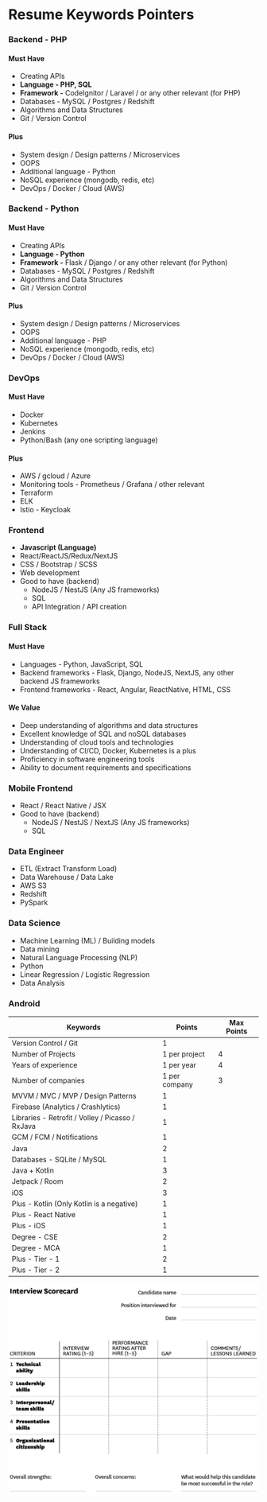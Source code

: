 # Resume Keywords Pointers

### Backend - PHP

#### Must Have

- Creating APIs
- **Language - PHP, SQL**
- **Framework -** CodeIgnitor / Laravel / or any other relevant (for PHP)
- Databases - MySQL / Postgres / Redshift
- Algorithms and Data Structures
- Git / Version Control

#### Plus

- System design / Design patterns / Microservices
- OOPS
- Additional language - Python
- NoSQL experience (mongodb, redis, etc)
- DevOps / Docker / Cloud (AWS)

### Backend - Python

#### Must Have

- Creating APIs
- **Language - Python**
- **Framework -** Flask / Django / or any other relevant (for Python)
- Databases - MySQL / Postgres / Redshift
- Algorithms and Data Structures
- Git / Version Control

#### Plus

- System design / Design patterns / Microservices
- OOPS
- Additional language - PHP
- NoSQL experience (mongodb, redis, etc)
- DevOps / Docker / Cloud (AWS)

### DevOps

#### Must Have

- Docker
- Kubernetes
- Jenkins
- Python/Bash (any one scripting language)

#### Plus

- AWS / gcloud / Azure
- Monitoring tools - Prometheus / Grafana / other relevant
- Terraform
- ELK
- Istio - Keycloak

### Frontend

- **Javascript (Language)**
- React/ReactJS/Redux/NextJS
- CSS / Bootstrap / SCSS
- Web development
- Good to have (backend)
  - NodeJS / NestJS (Any JS frameworks)
  - SQL
  - API Integration / API creation

### Full Stack

#### Must Have

- Languages - Python, JavaScript, SQL
- Backend frameworks - Flask, Django, NodeJS, NextJS, any other backend JS frameworks
- Frontend frameworks - React, Angular, ReactNative, HTML, CSS

#### We Value

- Deep understanding of algorithms and data structures
- Excellent knowledge of SQL and noSQL databases
- Understanding of cloud tools and technologies
- Understanding of CI/CD, Docker, Kubernetes is a plus
- Proficiency in software engineering tools
- Ability to document requirements and specifications

### Mobile Frontend

- React / React Native / JSX
- Good to have (backend)
  - NodeJS / NestJS / NextJS (Any JS frameworks)
  - SQL

### Data Engineer

- ETL (Extract Transform Load)
- Data Warehouse / Data Lake
- AWS S3
- Redshift
- PySpark

### Data Science

- Machine Learning (ML) / Building models
- Data mining
- Natural Language Processing (NLP)
- Python
- Linear Regression / Logistic Regression
- Data Analysis

### Android

| **Keywords**                                     | **Points**    | **Max Points** |
|------------------------------------------|-----------------|-------------|
| Version Control / Git                            | 1             |               |
| Number of Projects                               | 1 per project | 4              |
| Years of experience                              | 1 per year    | 4              |
| Number of companies                              | 1 per company | 3              |
| MVVM / MVC / MVP / Design Patterns               | 1             |               |
| Firebase (Analytics / Crashlytics)               | 1             |               |
| Libraries - Retrofit / Volley / Picasso / RxJava | 1             |               |
| GCM / FCM / Notifications                        | 1             |               |
| Java                                             | 2             |               |
| Databases - SQLite / MySQL                       | 1             |               |
| Java + Kotlin                                    | 3             |               |
| Jetpack / Room                                   | 2             |               |
| iOS                                              | 3             |               |
| Plus - Kotlin (Only Kotlin is a negative)        | 1             |               |
| Plus - React Native                              | 1             |               |
| Plus - iOS                                       | 1             |               |
| Degree - CSE                                     | 2             |               |
| Degree - MCA                                     | 1             |               |
| Plus - Tier - 1                                  | 2             |               |
| Plus - Tier - 2                                  | 1             |               |

![image](../../media/HR-M-Interviews-Resume-Keywords-Pointers-image1.png)
